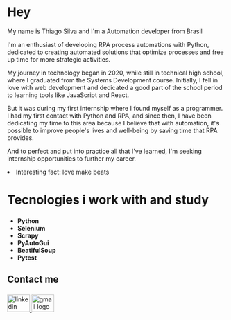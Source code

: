 ###

<h1 align="left">Hey</h1>

<p align="left">My name is Thiago Silva and I'm a Automation developer from Brasil</p>
<p>I'm an enthusiast of developing RPA process automations with Python, dedicated to creating automated solutions that optimize processes and free up time for more strategic activities.</p>
<p>My journey in technology began in 2020, while still in technical high school, where I graduated from the Systems Development course. Initially, I fell in love with web development and dedicated a good part of the school period to learning tools like JavaScript and React.</p>
<p>But it was during my first internship where I found myself as a programmer. I had my first contact with Python and RPA, and since then, I have been dedicating my time to this area because I believe that with automation, it's possible to improve people's lives and well-being by saving time that RPA provides.</p> 
<p>And to perfect and put into practice all that I've learned, I'm seeking internship opportunities to further my career.</p>
<li><span>Interesting fact: love make beats</span></li>


<h1 align="left">Tecnologies i work with and study</h1>

###

<ul>
  <li><strong>Python</strong></li>
  <li><strong>Selenium</strong></li>
  <li><strong>Scrapy</strong></li>
  <li><strong>PyAutoGui</strong></li>
  <li><strong>BeatifulSoup</strong></li>
  <li><strong>Pytest</strong></li>
</ul>

<h2 align="left">Contact me</h2>

###

<div align="left">
  <a href="https://www.linkedin.com/in/thiagopdasilva/" target="_blank">
    <img src="https://raw.githubusercontent.com/maurodesouza/profile-readme-generator/master/src/assets/icons/social/linkedin/default.svg" width="52" height="40" alt="linkedin logo" />
  </a>
  <a href="https://mail.google.com/mail/u/1/?view=cm&fs=1&to=thiago.p.dasilva2005#gmail.com&tf=1">
    <img src="https://raw.githubusercontent.com/maurodesouza/profile-readme-generator/master/src/assets/icons/social/gmail/default.svg" width="52" height="40" alt="gmail logo"  />
  </a>
</div>

###
